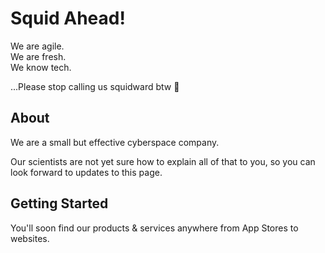# Squid Ahead!

We are agile.<br> 
We are fresh.<br>
We know tech.<br>

...Please stop calling us squidward btw 🙏

## About

We are a small but effective cyberspace company.

Our scientists are not yet sure how to explain all of that to you, 
so you can look forward to updates to this page.

## Getting Started

You'll soon find our products & services anywhere from App Stores to websites.


<!--

...

🙋‍♀️ A short introduction - what is your organization all about?
🌈 Contribution guidelines - how can the community get involved?
👩‍💻 Useful resources - where can the community find your docs? Is there anything else the community should know?
🍿 Fun facts - what does your team eat for breakfast?
🧙 Remember, you can do mighty things with the power of [Markdown](https://docs.github.com/github/writing-on-github/getting-started-with-writing-and-formatting-on-github/basic-writing-and-formatting-syntax)
-->

